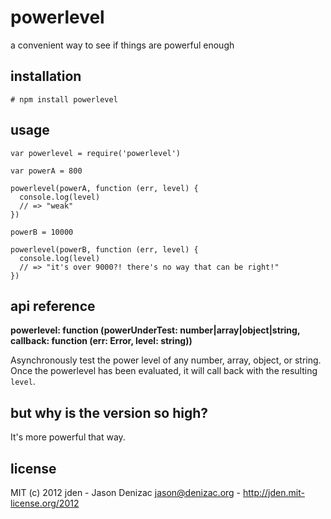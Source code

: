 # powerlevel
a convenient way to see if things are powerful enough


## installation

    # npm install powerlevel


## usage

    var powerlevel = require('powerlevel')

    var powerA = 800

    powerlevel(powerA, function (err, level) {
      console.log(level)
      // => "weak"
    })

    powerB = 10000

    powerlevel(powerB, function (err, level) {
      console.log(level)
      // => "it's over 9000?! there's no way that can be right!"
    })


## api reference

**powerlevel: function (powerUnderTest: number|array|object|string, callback: function (err: Error, level: string))**

Asynchronously test the power level of any number, array, object, or string. Once the powerlevel has been evaluated, it will call back with the resulting `level`.

## but why is the version so high?

It's more powerful that way.


## license

MIT
(c) 2012 jden - Jason Denizac <jason@denizac.org> - http://jden.mit-license.org/2012

